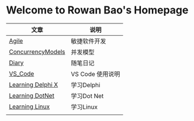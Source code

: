 # Welcome to Rowan Bao's Homepage

|文章|说明|
|--|--|
|[Agile](\blog\Agile)|敏捷软件开发
|[ConcurrencyModels](\blog\ConcurrencyModules)|并发模型
|[Diary](\blog\Diary)|随笔日记
|[VS_Code](\blog\VS_Code)|VS Code 使用说明
|[Learning Delphi X](\blog\Learning_DelphiX)|学习Delphi
|[Learning DotNet](\blog\Learning_DotNet)|学习Dot Net
|[Learning Linux](\blog\Learning_Linux)|学习Linux|
|||
